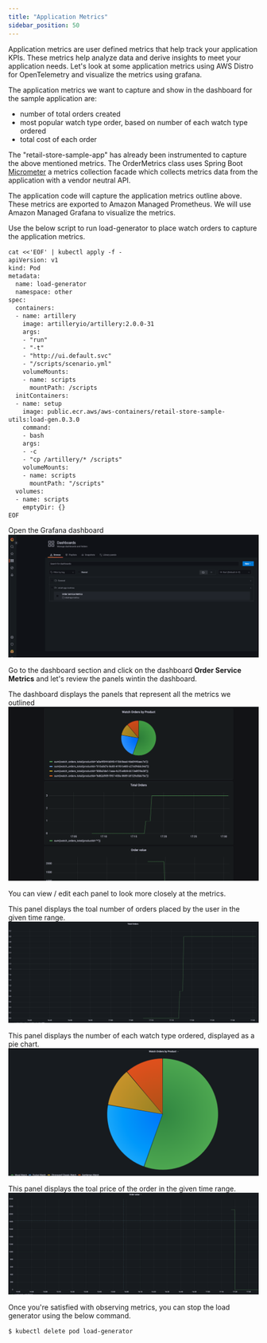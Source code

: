 ```yaml
---
title: "Application Metrics"
sidebar_position: 50
---
```


Application metrics are user defined metrics that help track your application KPIs. These metrics help analyze data and derive insights to meet your application needs. Let's look at some application metrics using AWS Distro for OpenTelemetry and visualize the metrics using grafana.

The application metrics we want to capture and show in the dashboard for the sample application are:
- number of total orders created
- most popular watch type order, based on number of each watch type ordered
- total cost of each order

The "retail-store-sample-app" has already been instrumented to capture the above mentioned metrics. The OrderMetrics class uses Spring Boot [Micrometer](https://spring.io/blog/2018/03/16/micrometer-spring-boot-2-s-new-application-metrics-collector) a metrics collection facade which collects metrics data from the application with a vendor neutral API. 


The application code will capture the application metrics outline above. These metrics are exported to Amazon Managed Prometheus. We will use Amazon Managed Grafana to visualize the metrics. 

Use the below script to run load-generator to place watch orders to capture the application metrics.

```kubectl wait --for=condition=Ready --timeout=180s pods \
cat <<'EOF' | kubectl apply -f -
apiVersion: v1
kind: Pod
metadata:
  name: load-generator
  namespace: other
spec:
  containers:
  - name: artillery
    image: artilleryio/artillery:2.0.0-31
    args:
    - "run"
    - "-t"
    - "http://ui.default.svc"
    - "/scripts/scenario.yml"
    volumeMounts:
    - name: scripts
      mountPath: /scripts
  initContainers:
  - name: setup
    image: public.ecr.aws/aws-containers/retail-store-sample-utils:load-gen.0.3.0
    command:
    - bash
    args:
    - -c
    - "cp /artillery/* /scripts"
    volumeMounts:
    - name: scripts
      mountPath: "/scripts"
  volumes:
  - name: scripts
    emptyDir: {}
EOF
```

Open the Grafana dashboard![Grafana dashboard](./assets/order-service-metrics-dashboard.png)

Go to the dashboard section and click on the dashboard **Order Service Metrics** and let's review the panels wintin the dashboard.

The dashboard displays the panels that represent all the metrics we outlined![Business Metrics](./assets/retailMetrics.png)

You can view / edit each panel to look more closely at the metrics.

This panel displays the toal number of orders placed by the user in the given time range.
![Total Orders Placed](./assets/totalOrders.png)

This panel displays the number of each watch type ordered, displayed as a pie chart.
![Most Popular Watch Ordered](./assets/watchCount.png)

This panel displays the toal price of the order in the given time range.
![Total Order Price](./assets/totalOrderPrice.png)

Once you're satisfied with observing metrics, you can stop the load generator using the below command.

```bash timeout=180
$ kubectl delete pod load-generator
```

